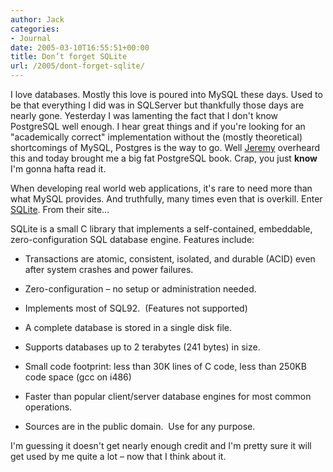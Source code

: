 ```yaml
---
author: Jack
categories:
- Journal
date: 2005-03-10T16:55:51+00:00
title: Don’t forget SQLite
url: /2005/dont-forget-sqlite/
---
```


I love databases. Mostly this love is poured into MySQL these days. Used to be that everything I did was in SQLServer but thankfully those days are nearly gone. Yesterday I was lamenting the fact that I don't know PostgreSQL well enough. I hear great things and if you're looking for an "academically correct" implementation without the (mostly theoretical) shortcomings of MySQL, Postgres is the way to go. Well [Jeremy][1] overheard this and today brought me a big fat PostgreSQL book. Crap, you just **know** I'm gonna hafta read it.

When developing real world web applications, it's rare to need more than what MySQL provides. And truthfully, many times even that is overkill. Enter [SQLite][2]. From their site&#8230;

SQLite is a small C library that implements a self-contained, embeddable, zero-configuration SQL database engine. Features include:

</p> 

  * Transactions are atomic, consistent, isolated, and durable (ACID) even after system crashes and power failures.


  * Zero-configuration &#8211; no setup or administration needed.


  * Implements most of SQL92.&nbsp; (Features not supported)


  * A complete database is stored in a single disk file.


  * Supports databases up to 2 terabytes (241 bytes) in size.


  * Small code footprint: less than 30K lines of C code, less than 250KB code space (gcc on i486)


  * Faster than popular client/server database engines for most common operations.


  * Sources are in the public domain.&nbsp; Use for any purpose.
</ul> 

I'm guessing it doesn't get nearly enough credit and I'm pretty sure it will get used by me quite a lot &#8211; now that I think about it.

 [1]: http://www.jeremydurham.com
 [2]: http://www.sqlite.org